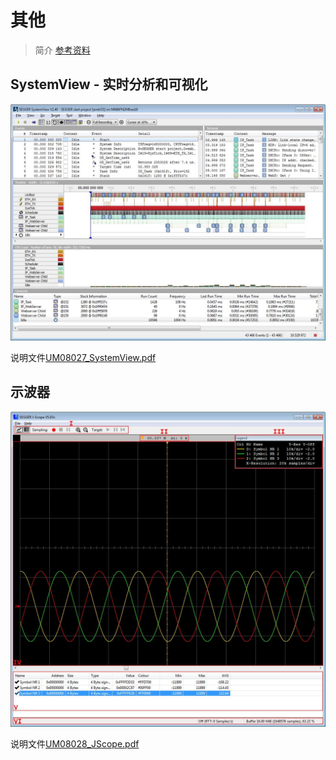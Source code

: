 # 其他
> 简介
[参考资料](https://www.segger.com/downloads/jlink)

## SystemView - 实时分析和可视化

![总览](./pic/SystemView.jpg)

说明文件[UM08027_SystemView.pdf](file:///S:/参考文档/嵌入式/调试/UM08027_SystemView.pdf)

## 示波器

![总览](./pic/示波器.jpg)

说明文件[UM08028_JScope.pdf](file:///S:/参考文档/嵌入式/调试/UM08028_JScope.pdf)